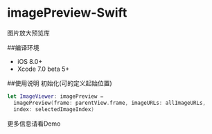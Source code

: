 # imagePreview-Swift
图片放大预览库

##编译环境
- iOS 8.0+
- Xcode 7.0 beta 5+

##使用说明
初始化(可的定义起始位置)<br>
```swift
let ImageViewer: imagePreview = 
  imagePreview(frame: parentView.frame, imageURLs: allImageURLs,
  index: selectedImageIndex)
```
更多信息请看Demo
